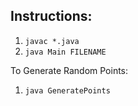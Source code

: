## Instructions:
1. `javac *.java`
2. `java Main FILENAME`

To Generate Random Points:  
1. `java GeneratePoints`
